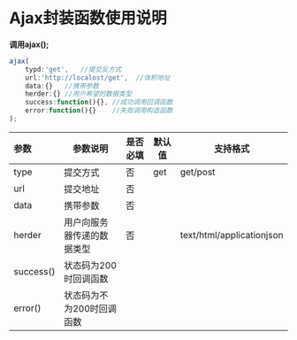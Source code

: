 # Ajax封装函数使用说明

**调用ajax();**

```javascript
ajax(
	typd:'get',	  //提交反方式
    url:'http://localost/get',  //体积地址
    data:{}   //携带参数
    herder:{} //用户希望的数据类型 
    success:function(){}, //成功调用回调函数
    error:function(){}    //失败调用构造函数
);
```

| 参数 | 参数说明           | 是否必填 | 默认值 | 支持格式 |
| :--- | ------------------| -------- | ------ | -------- |
| type | 提交方式           | 否       | get    | get/post |
| url | 提交地址           | 否       |     |  |
| data  |携带参数       |否      |        |          |
| herder | 用户向服务器传递的数据类型           | 否       |     |text/html/applicationjson |
| success() | 状态码为200时回调函数           |      |     |  |
| error()	 | 状态码为不为200时回调函数           |      |     |  |


